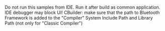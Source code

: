 Do not run this samples from IDE. Run it after build as common application. IDE debugger may block UI!
CBuilder: make sure that the path to Bluetooth Framework is added to the "Compiler" System Include Path and Library Path (not only for "Classic Compiler")